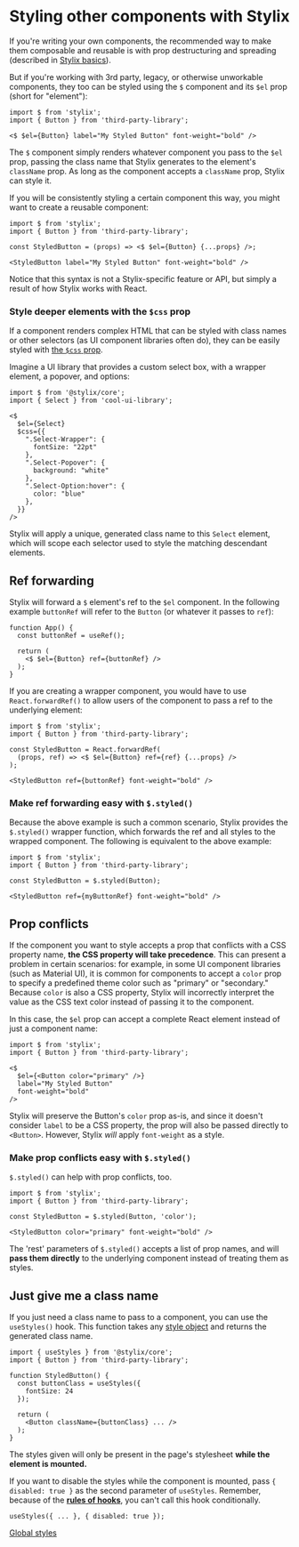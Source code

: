 
# Styling other components with Stylix

If you're writing your own components, the recommended way to make them composable and reusable is with prop destructuring and spreading (described in [Stylix basics](/basics)). 

But if you're working with 3rd party, legacy, or otherwise unworkable components, they too can be styled using the `$` component and its `$el` prop (short for "element"):

```tsx
import $ from 'stylix';
import { Button } from 'third-party-library';

<$ $el={Button} label="My Styled Button" font-weight="bold" />
```

The `$` component simply renders whatever component you pass to the `$el` prop, passing the class name that Stylix generates to the element's `className` prop. As long as the component accepts a `className` prop, Stylix can style it.

If you will be consistently styling a certain component this way, you might want to create a reusable component:

```tsx
import $ from 'stylix';
import { Button } from 'third-party-library';

const StyledButton = (props) => <$ $el={Button} {...props} />;

<StyledButton label="My Styled Button" font-weight="bold" />
```

Notice that this syntax is not a Stylix-specific feature or API, but simply a result of how Stylix works with React.

### Style deeper elements with the `$css` prop

If a component renders complex HTML that can be styled with class names or other selectors (as UI component libraries often do), they can be easily styled with [the `$css` prop](/selectors).

Imagine a UI library that provides a custom select box, with a wrapper element, a popover, and options:

```tsx
import $ from '@stylix/core';
import { Select } from 'cool-ui-library';

<$
  $el={Select}
  $css={{
    ".Select-Wrapper": {
      fontSize: "22pt"
    },
    ".Select-Popover": {
      background: "white"
    },
    ".Select-Option:hover": {
      color: "blue"
    },
  }}
/>
```

Stylix will apply a unique, generated class name to this `Select` element, which will scope each selector used to style the matching descendant elements. 

## Ref forwarding

Stylix will forward a `$` element's ref to the `$el` component. In the following example `buttonRef` will refer to the `Button` (or whatever it passes to `ref`):

```tsx
function App() {
  const buttonRef = useRef();

  return (
    <$ $el={Button} ref={buttonRef} />
  );
}
```

If you are creating a wrapper component, you would have to use `React.forwardRef()` to allow users of the component to pass a ref to the underlying element:

```tsx
import $ from 'stylix';
import { Button } from 'third-party-library';

const StyledButton = React.forwardRef(
  (props, ref) => <$ $el={Button} ref={ref} {...props} />
);

<StyledButton ref={buttonRef} font-weight="bold" />
```

### Make ref forwarding easy with `$.styled()`

Because the above example is such a common scenario, Stylix provides the `$.styled()` wrapper function, which forwards the ref and all styles to the wrapped component. The following is equivalent to the above example:

```tsx
import $ from 'stylix';
import { Button } from 'third-party-library';

const StyledButton = $.styled(Button);

<StyledButton ref={myButtonRef} font-weight="bold" />
```

## Prop conflicts

If the component you want to style accepts a prop that conflicts with a CSS property name, **the CSS property will take precedence**. This can present a problem in certain scenarios: for example, in some UI component libraries (such as Material UI), it is common for components to accept a `color` prop to specify a predefined theme color such as "primary" or "secondary." Because `color` is also a CSS property, Stylix will incorrectly interpret the value as the CSS text color instead of passing it to the component.

In this case, the `$el` prop can accept a complete React element instead of just a component name:

```tsx
import $ from 'stylix';
import { Button } from 'third-party-library';

<$
  $el={<Button color="primary" />} 
  label="My Styled Button" 
  font-weight="bold" 
/>
```

Stylix will preserve the Button's `color` prop as-is, and since it doesn't consider `label` to be a CSS property, the prop will also be passed directly to `<Button>`. However, Stylix *will* apply `font-weight` as a style.

### Make prop conflicts easy with `$.styled()`

`$.styled()` can help with prop conflicts, too. 

```tsx
import $ from 'stylix';
import { Button } from 'third-party-library';

const StyledButton = $.styled(Button, 'color');

<StyledButton color="primary" font-weight="bold" />
```

The 'rest' parameters of `$.styled()` accepts a list of prop names, and will **pass them directly** to the underlying component instead of treating them as styles.

## Just give me a class name

If you just need a class name to pass to a component, you can use the `useStyles()` hook. This function takes any [style object](/api/style-objects) and returns the generated class name.

```tsx
import { useStyles } from '@stylix/core';
import { Button } from 'third-party-library';

function StyledButton() {
  const buttonClass = useStyles({
    fontSize: 24
  });
  
  return (
    <Button className={buttonClass} ... />
  );
}
```

The styles given will only be present in the page's stylesheet **while the element is mounted.** 

If you want to disable the styles while the component is mounted, pass `{ disabled: true }` as the second parameter of `useStyles`. Remember, because of the **[rules of hooks](https://reactjs.org/docs/hooks-rules.html)**, you can't call this hook conditionally. 

```tsx
useStyles({ ... }, { disabled: true });
```


<a href="/global-styles" class="next-link">Global styles</a>

